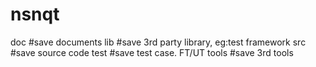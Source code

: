 # nsnqt
doc  #save documents
lib  #save 3rd party library, eg:test framework
src  #save source code
test #save test case. FT/UT
tools #save 3rd tools
